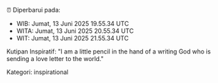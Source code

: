 ⏰ Diperbarui pada:
- WIB: Jumat, 13 Juni 2025 19.55.34 UTC
- WITA: Jumat, 13 Juni 2025 20.55.34 UTC
- WIT: Jumat, 13 Juni 2025 21.55.34 UTC

Kutipan Inspiratif:
"I am a little pencil in the hand of a writing God who is sending a love letter to the world."


Kategori: inspirational


